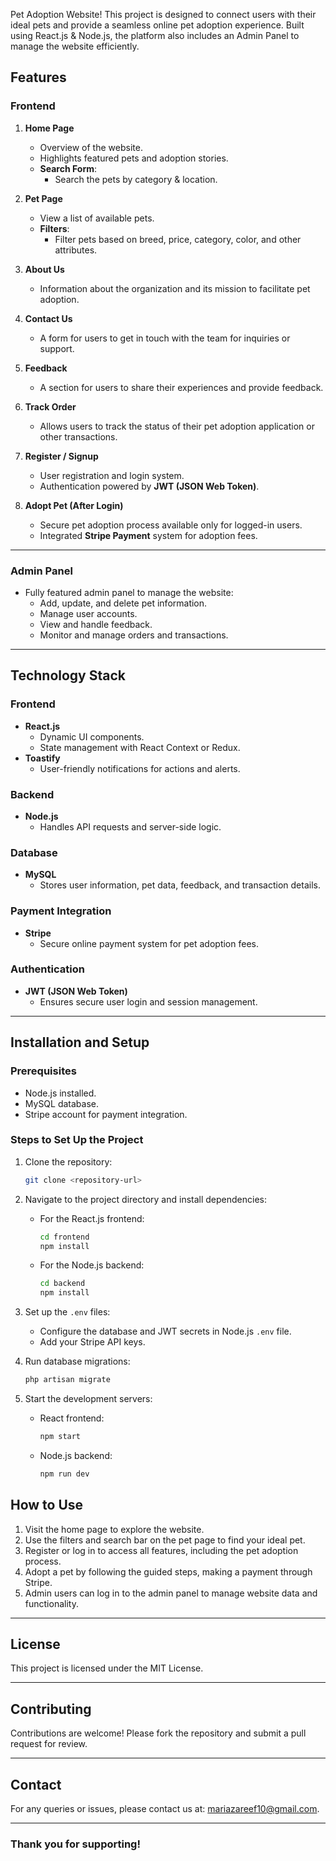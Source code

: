 Pet Adoption Website!
This project is designed to connect users with their ideal pets and provide a seamless online pet adoption experience. Built using React.js & Node.js, the platform also includes an Admin Panel to manage the website efficiently.


## Features

### **Frontend**
1. **Home Page**
   - Overview of the website.
   - Highlights featured pets and adoption stories.
   - **Search Form**:
      - Search the pets by category & location.

2. **Pet Page**
   - View a list of available pets.
   - **Filters**:
     - Filter pets based on breed, price, category, color, and other attributes.
  
3. **About Us**
   - Information about the organization and its mission to facilitate pet adoption.

4. **Contact Us**
   - A form for users to get in touch with the team for inquiries or support.

5. **Feedback**
   - A section for users to share their experiences and provide feedback.

6. **Track Order**
   - Allows users to track the status of their pet adoption application or other transactions.

7. **Register / Signup**
   - User registration and login system.
   - Authentication powered by **JWT (JSON Web Token)**.

8. **Adopt Pet (After Login)**
   - Secure pet adoption process available only for logged-in users.
   - Integrated **Stripe Payment** system for adoption fees.

---

### **Admin Panel**
- Fully featured admin panel to manage the website:
  - Add, update, and delete pet information.
  - Manage user accounts.
  - View and handle feedback.
  - Monitor and manage orders and transactions.

---

## Technology Stack

### **Frontend**
- **React.js**
  - Dynamic UI components.
  - State management with React Context or Redux.
- **Toastify**
  - User-friendly notifications for actions and alerts.

### **Backend**
- **Node.js**
  - Handles API requests and server-side logic.

### **Database**
- **MySQL**
  - Stores user information, pet data, feedback, and transaction details.

### **Payment Integration**
- **Stripe**
  - Secure online payment system for pet adoption fees.

### **Authentication**
- **JWT (JSON Web Token)**
  - Ensures secure user login and session management.

---

## Installation and Setup

### **Prerequisites**
- Node.js installed.
- MySQL database.
- Stripe account for payment integration.

### **Steps to Set Up the Project**
1. Clone the repository:
   ```bash
   git clone <repository-url>
   ```

2. Navigate to the project directory and install dependencies:
   - For the React.js frontend:
     ```bash
     cd frontend
     npm install
     ```
   - For the Node.js backend:
     ```bash
     cd backend
     npm install
     ```

3. Set up the `.env` files:
   - Configure the database and JWT secrets in Node.js `.env` file.
   - Add your Stripe API keys.

4. Run database migrations:
   ```bash
   php artisan migrate
   ```

5. Start the development servers:
   - React frontend:
     ```bash
     npm start
     ```
   - Node.js backend:
     ```bash
     npm run dev
     ```

## How to Use

1. Visit the home page to explore the website.
2. Use the filters and search bar on the pet page to find your ideal pet.
3. Register or log in to access all features, including the pet adoption process.
4. Adopt a pet by following the guided steps, making a payment through Stripe.
5. Admin users can log in to the admin panel to manage website data and functionality.

---


## License
This project is licensed under the MIT License.

---

## Contributing
Contributions are welcome! Please fork the repository and submit a pull request for review.

---

## Contact
For any queries or issues, please contact us at: mariazareef10@gmail.com.

---

### Thank you for supporting!

